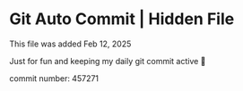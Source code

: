 # Git Auto Commit | Hidden File

This file was added Feb 12, 2025

Just for fun and keeping my daily git commit active 🤪

commit number: 457271
